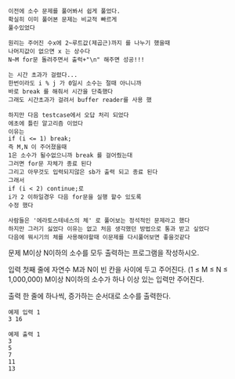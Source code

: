 ```
이전에 소수 문제를 풀어봐서 쉽게 풀었다.
확실히 이미 풀어본 문제는 비교적 빠르게
풀수있었다

원리는 주어진 수x에 2~루트값(제곱근)까지 를 나누기 했을때
나머지값이 없으면 x 는 상수다
N~M for문 돌려주면서 출럭+"\n" 해주면 성공!!!
```
```
는 시간 초과가 걸렸다...
한번이라도 i % j 가 0일시 소수는 절때 아니니까
바로 break 를 해줘서 시간을 단축했다
그래도 시간초과가 걸려서 buffer reader를 사용 했
```
```
하지만 다음 testcase에서 오답 처리 되었다
에초에 틀린 알고리즘 이었다
이유는
if (i <= 1) break;
즉 M,N 이 주어졌을때
1은 소수가 될수없으니까 break 를 걸어줬는대
그러면 for문 자체가 종료 된다
그리고 아무것도 입력되지않은 sb가 출력 되고 종료 된다
그래서
if (i < 2) continue;로
i가 2 이하일경우 다음 for문을 실행 할수 있도록
수정 했다
```
~~~
사람들은 '에라토스테네스의 체' 로 풀어보는 정석적인 문제라고 했다
하지만 그러기 싫었다 이유는 없고 처음 생각했던 방법으로 통과 받고 싶었다
다음에 뭐시기의 체를 사용해야할때 이문제를 다시풀어보면 좋을것같다 
~~~

문제
M이상 N이하의 소수를 모두 출력하는 프로그램을 작성하시오.

입력
첫째 줄에 자연수 M과 N이 빈 칸을 사이에 두고 주어진다. (1 ≤ M ≤ N ≤ 1,000,000) M이상 N이하의 소수가 하나 이상 있는 입력만 주어진다.

출력
한 줄에 하나씩, 증가하는 순서대로 소수를 출력한다.
```
예제 입력 1
3 16

예제 출력 1
3
5
7
11
13
```
